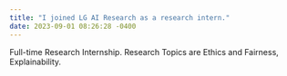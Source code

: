 ```yaml
---
title: "I joined LG AI Research as a research intern."
date: 2023-09-01 08:26:28 -0400
---
```

Full-time Research Internship. Research Topics are Ethics and Fairness, Explainability.  

